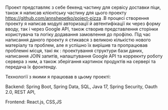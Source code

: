 Проект представляє з 
себе бекенд частину для сервісу 
доставки піци,
також я написав клієнтську частину для цього проекту
https://github.com/annshepetko/poject-pizza .В процесі
створення проекту я написав модулі авторизації й автентифікації 
як через форму вводу, так і через Google API, також створив представлення сторінки користувача 
та логіку додавання замовлення до профілю. Під час написання даного проекту
я стикався з великою кількістю
нового матеріалу та проблем, але я успішно їх вирішив та пропрацював проблемні місця, такі як : проектування структури бази даних, написання JOIN запитів, налаштування Google API та коррекнту роботу сервера з ним, а також зберігання картинок продуктів на сервері та передача їх фронтенду.

Технології з якими я працював в цьому проекті: 

Backend:
Spring Boot, Spring Data, SQL, Java 17, Spring Security, Oauth 2.0, REST API,

Frontend: React.js, CSS,JS
    